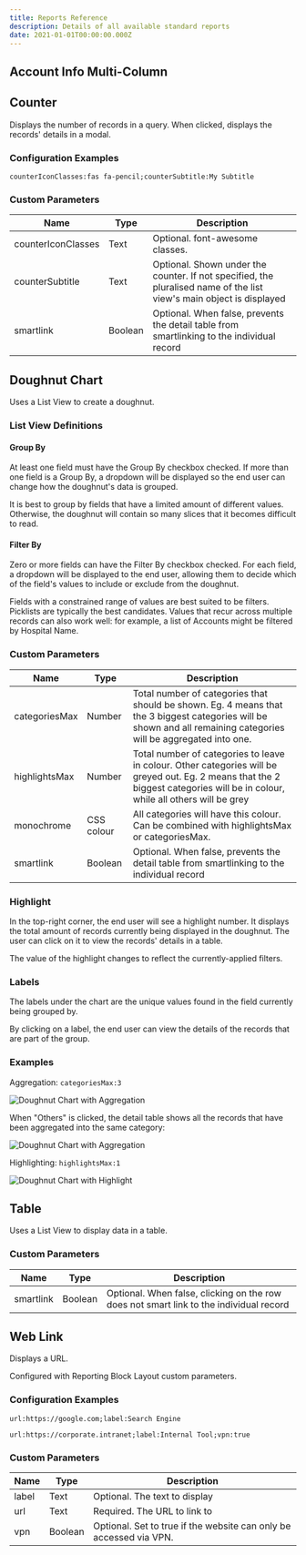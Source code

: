 ```yaml
---
title: Reports Reference
description: Details of all available standard reports
date: 2021-01-01T00:00:00.000Z
---
```


## Account Info Multi-Column



## Counter

Displays the number of records in a query. When clicked, displays the records' details in a modal.

### Configuration Examples

`counterIconClasses:fas fa-pencil;counterSubtitle:My Subtitle`

### Custom Parameters

| Name                | Type  | Description |
|---------------------|-------|-------------|
| counterIconClasses  | Text  | Optional. font-awesome classes. | 
| counterSubtitle     | Text  | Optional. Shown under the counter. If not specified, the pluralised name of the list view's main object is displayed | 
| smartlink           | Boolean  | Optional. When false, prevents the detail table from smartlinking to the individual record | 

## Doughnut Chart

Uses a List View to create a doughnut.

### List View Definitions

#### Group By

At least one field must have the Group By checkbox checked. If more than one field is a Group By, a dropdown will be displayed so the end user can change how the doughnut's data is grouped.

It is best to group by fields that have a limited amount of different values. Otherwise, the doughnut will contain so many slices that it becomes difficult to read.

#### Filter By

Zero or more fields can have the Filter By checkbox checked. For each field, a dropdown will be displayed to the end user, allowing them to decide which of the field's values to include or exclude from the doughnut.

Fields with a constrained range of values are best suited to be filters. Picklists are typically the best candidates. Values that recur across multiple records can also work well: for example, a list of Accounts might be filtered by Hospital Name.

### Custom Parameters

| Name                | Type  | Description |
|---------------------|-------|-------------|
| categoriesMax       | Number  | Total number of categories that should be shown. Eg. 4 means that the 3 biggest categories will be shown and all remaining categories will be aggregated into one.  |
| highlightsMax       | Number  | Total number of categories to leave in colour. Other categories will be greyed out. Eg. 2 means that the 2 biggest categories will be in colour, while all others will be grey  |
| monochrome          | CSS colour  | All categories will have this colour. Can be combined with highlightsMax or categoriesMax.  |
| smartlink           | Boolean | Optional. When false, prevents the detail table from smartlinking to the individual record | 

### Highlight

In the top-right corner, the end user will see a highlight number. It displays the total amount of records currently being displayed in the doughnut. The user can click on it to view the records' details in a table.

The value of the highlight changes to reflect the currently-applied filters.

### Labels

The labels under the chart are the unique values found in the field currently being grouped by.

By clicking on a label, the end user can view the details of the records that are part of the group.

### Examples


Aggregation: `categoriesMax:3`

![Doughnut Chart with Aggregation](/static/img/release-2021R3-doughnut-aggregation.png "Doughnut Chart Aggregation")

When "Others" is clicked, the detail table shows all the records that have been aggregated into the same category:

![Doughnut Chart with Aggregation](/static/img/release-2021R3-doughnut-aggregation-detail.png "Doughnut Chart Aggregation")

Highlighting: `highlightsMax:1`

![Doughnut Chart with Highlight](/static/img/release-2021R3-doughnut-highlight.png "Doughnut Chart Highlight")

## Table

Uses a List View to display data in a table.

### Custom Parameters

| Name                | Type  | Description |
|---------------------|-------|-------------|
| smartlink           | Boolean  | Optional. When false, clicking on the row does not smart link to the individual record | 

## Web Link

Displays a URL.

Configured with Reporting Block Layout custom parameters.

### Configuration Examples

`url:https://google.com;label:Search Engine`

`url:https://corporate.intranet;label:Internal Tool;vpn:true`

### Custom Parameters

| Name  |Type     | Description |
|-------|---------|-------------|
| label | Text    | Optional. The text to display | 
| url   | Text    | Required. The URL to link to  |
| vpn   | Boolean | Optional. Set to true if the website can only be accessed via VPN. |